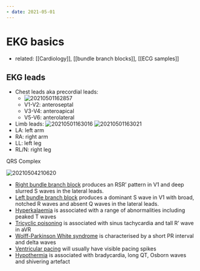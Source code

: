```yaml
---
- date: 2021-05-01
---
```


# EKG basics

- related: [[Cardiology]], [[bundle branch blocks]], [[ECG samples]]

## EKG leads

- Chest leads aka precordial leads:
	- ![20210501162857](https://photos.thisispiggy.com/file/wikiFiles/20210501162857.png)
	- V1-V2: anteroseptal
	- V3-V4: anteroapical
	- V5-V6: anterolateral
- Limb leads:
  ![20210501163016](https://photos.thisispiggy.com/file/wikiFiles/20210501163016.png)
  ![20210501163021](https://photos.thisispiggy.com/file/wikiFiles/20210501163021.png)
- LA: left arm
- RA: right arm
- LL: left leg
- RL/N: right leg

QRS Complex

![20210504210620](https://photos.thisispiggy.com/file/wikiFiles/20210504210620.png)

- [Right bundle branch block](https://litfl.com/right-bundle-branch-block-rbbb-ecg-library/) produces an RSR’ pattern in V1 and deep slurred S waves in the lateral leads.
- [Left bundle branch block](https://litfl.com/left-bundle-branch-block-lbbb-ecg-library/) produces a dominant S wave in V1 with broad, notched R waves and absent Q waves in the lateral leads.
- [Hyperkalaemia](https://litfl.com/hyperkalaemia-ecg-library/) is associated with a range of abnormalities including peaked T waves
- [Tricyclic poisoning](https://litfl.com/tricyclic-overdose-sodium-channel-blocker-toxicity/) is associated with sinus tachycardia and tall R’ wave in aVR
- [Wolff-Parkinson White syndrome](https://litfl.com/pre-excitation-syndromes-ecg-library/) is characterised by a short PR interval and delta waves
- [Ventricular pacing](https://litfl.com/pacemaker-rhythms-normal-patterns/) will usually have visible pacing spikes
- [Hypothermia](https://litfl.com/hypothermia-ecg-library/) is associated with bradycardia, long QT, Osborn waves and shivering artefact
